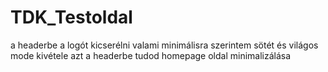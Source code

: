 # TDK_Testoldal

a headerbe a logót kicserélni valami minimálisra szerintem
sötét és világos mode kivétele azt a headerbe tudod 
homepage oldal minimalizálása